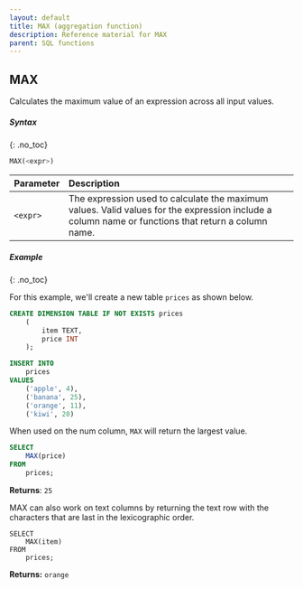 ```yaml
---
layout: default
title: MAX (aggregation function)
description: Reference material for MAX
parent: SQL functions
---
```



## MAX

Calculates the maximum value of an expression across all input values.

##### Syntax
{: .no_toc}

```sql
​​MAX(<expr>)
```

| Parameter | Description                                                                                                                                        |
| :--------- | :-------------------------------------------------------------------------------------------------------------------------------------------------- |
| `<expr>`  | The expression used to calculate the maximum values. Valid values for the expression include a column name or functions that return a column name. |

##### Example
{: .no_toc}

For this example, we'll create a new table `prices` as shown below.

```sql
CREATE DIMENSION TABLE IF NOT EXISTS prices
    (
        item TEXT,
        price INT
    );

INSERT INTO
	prices
VALUES
	('apple', 4),
	('banana', 25),
	('orange', 11),
	('kiwi', 20)
```

When used on the num column, `MAX` will return the largest value.

```sql
SELECT
	MAX(price)
FROM
	prices;
```

**Returns**: `25`

MAX can also work on text columns by returning the text row with the characters that are last in the lexicographic order.&#x20;

```
SELECT
	MAX(item)
FROM
	prices;
```

**Returns:** `orange`
